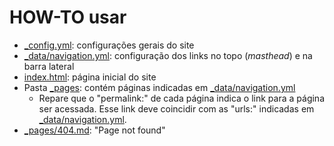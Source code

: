 # HOW-TO usar

* [\_config.yml](_config.yml): configurações gerais do site
* [\_data/navigation.yml](_data/navigation.yml): configuração dos links no topo (_masthead_) e na barra lateral
* [index.html](index.html): página inicial do site
* Pasta [\_pages](_pages): contém páginas indicadas em [\_data/navigation.yml](_data/navigation.yml)
  * Repare que o "permalink:" de cada página indica o link para a página ser acessada. Esse link deve coincidir com as "urls:" indicadas em [\_data/navigation.yml](_data/navigation.yml).
* [\_pages/404.md](_pages/404.md): "Page not found"